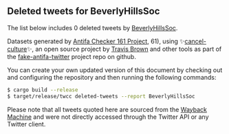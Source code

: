 ## Deleted tweets for BeverlyHillsSoc

The list below includes 0 deleted tweets by
[BeverlyHillsSoc](https://twitter.com/BeverlyHillsSoc).



Datasets generated by [Antifa Checker 161 Project](https://twitter.com/antifacheck161), 61), using ✨[cancel-culture](https://github.com/travisbrown/cancel-culture)✨, an open source project by 
[Travis Brown](https://twitter.com/travisbrown) and other tools as part of the 
[fake-antifa-twitter](https://github.com/antifacheck161/fake-antifa-twitter) project repo on github.

You can create your own updated version of this document by checking out and configuring the
repository and then running the following commands:

```bash
$ cargo build --release
$ target/release/twcc deleted-tweets --report BeverlyHillsSoc
```

Please note that all tweets quoted here are sourced from the
[Wayback Machine](https://web.archive.org) and were not directly accessed through the Twitter API or
any Twitter client.


